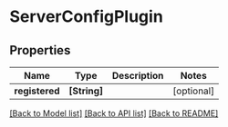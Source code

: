# ServerConfigPlugin

## Properties
Name | Type | Description | Notes
------------ | ------------- | ------------- | -------------
**registered** | **[String]** |  | [optional] 

[[Back to Model list]](../README.md#documentation-for-models) [[Back to API list]](../README.md#documentation-for-api-endpoints) [[Back to README]](../README.md)



